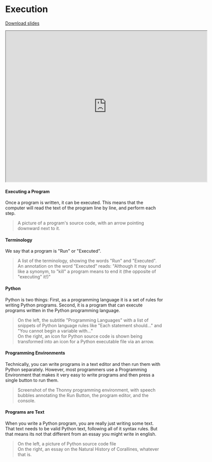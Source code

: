 # Execution

[Download slides](Execution.pdf)

<iframe style="width: 640px; height: 480px;" width="300" height="150" allowfullscreen="allowfullscreen" webkitallowfullscreen="webkitallowfullscreen" mozallowfullscreen="mozallowfullscreen"
title="Execution.pdf" src="https://www.youtube.com/embed/-mK3zLNIkDs?feature=oembed&amp;rel=0"></iframe>

#### Executing a Program

Once a program is written, it can be executed.
This means that the computer will read the text of the program line by line, and perform each step.

> A picture of a program's source code, with an arrow pointing downward next to it.

#### Terminology

We say that a program is "Run" or "Executed".

> A list of the terminology, showing the words "Run" and "Executed".  
> An annotation on the word "Executed" reads: "Although it may sound like a synonym, to "kill" a program means to end it (the opposite of "executing" it!)"

#### Python

Python is two things: First, as a programming language it is a set of rules for writing Python programs. Second, it is a program that can execute programs written in the Python programming language.

> On the left, the subtitle "Programming Languages" with a list of snippets of Python language rules like "Each statement should..." and "You cannot begin a variable with..."  
> On the right, an icon for Python source code is shown being transformed into an icon for a Python executable file via an arrow.

#### Programming Environments

Technically, you can write programs in a text editor and then run them with Python separately.
However, most programmers use a Programming Environment that makes it very easy to write programs and then press a single button to run them.

> Screenshot of the Thonny programming environment, with speech bubbles annotating the Run Button, the program editor, and the console.

#### Programs are Text

When you write a Python program, you are really just writing some text.
That text needs to be valid Python text, following all of it syntax rules.
But that means its not that different from an essay you might write in english.

> On the left, a picture of Python source code file  
> On the right, an essay on the Natural History of Corallines, whatever that is.
